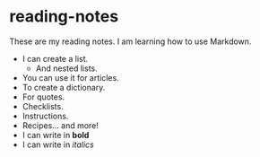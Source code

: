 # reading-notes
These are my reading notes.
I am learning how to use Markdown.
- I can create a list.
    - And nested lists.
- You can use it for articles.
- To create a dictionary.
- For quotes.
- Checklists.
- Instructions.
- Recipes... and more!
- I can write in **bold**
- I can write in *italics*
  




